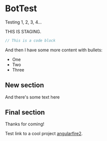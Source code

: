 # BotTest

Testing 1, 2, 3, 4...

THIS IS STAGING.

```java
// This is a code block
```

And then I have some more content with bullets:

  * One
  * Two
  * Three

## New section

And there's some text here

## Final section

Thanks for coming!

Test link to a cool project [angularfire2](https://github.com/angular/angularfire2).
